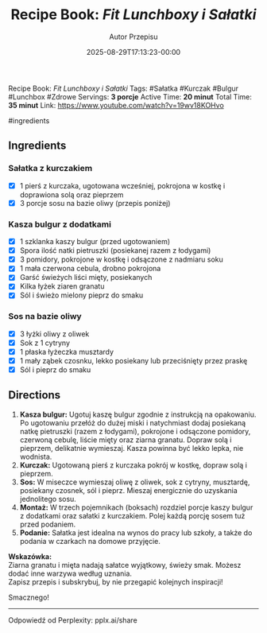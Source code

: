 ﻿---
draft: true
title: "Recipe Book: *Fit Lunchboxy i Sałatki*"
author: "Autor Przepisu"
recipe_image: images/recipe-headers/default.avif
date: 2025-08-29T17:13:23-00:00
categories: ["sniadania"]
tags: ["draft"]
tagline: "Przepis do sformatowania"
servings: 4
prep_time: 15
cook: true
cook_time: 30
calories: 300
protein: 20
fat: 10
carbohydrate: 25
---
Recipe Book: *Fit Lunchboxy i Sałatki*
Tags: #Sałatka #Kurczak #Bulgur #Lunchbox #Zdrowe
Servings: **3 porcje**
Active Time: **20 minut**
Total Time: **35 minut**
Link: https://www.youtube.com/watch?v=19wv18KOHvo

#ingredients 
## Ingredients

### Sałatka z kurczakiem
- [x] 1 pierś z kurczaka, ugotowana wcześniej, pokrojona w kostkę i doprawiona solą oraz pieprzem
- [x] 3 porcje sosu na bazie oliwy (przepis poniżej)

### Kasza bulgur z dodatkami
- [x] 1 szklanka kaszy bulgur (przed ugotowaniem)
- [x] Spora ilość natki pietruszki (posiekanej razem z łodygami)
- [x] 3 pomidory, pokrojone w kostkę i odsączone z nadmiaru soku
- [x] 1 mała czerwona cebula, drobno pokrojona
- [x] Garść świeżych liści mięty, posiekanych
- [x] Kilka łyżek ziaren granatu
- [x] Sól i świeżo mielony pieprz do smaku

### Sos na bazie oliwy
- [x] 3 łyżki oliwy z oliwek
- [x] Sok z 1 cytryny
- [x] 1 płaska łyżeczka musztardy
- [x] 1 mały ząbek czosnku, lekko posiekany lub przeciśnięty przez praskę
- [x] Sól i pieprz do smaku

## Directions

1. **Kasza bulgur:** Ugotuj kaszę bulgur zgodnie z instrukcją na opakowaniu. Po ugotowaniu przełóż do dużej miski i natychmiast dodaj posiekaną natkę pietruszki (razem z łodygami), pokrojone i odsączone pomidory, czerwoną cebulę, liście mięty oraz ziarna granatu. Dopraw solą i pieprzem, delikatnie wymieszaj. Kasza powinna być lekko lepka, nie wodnista.
2. **Kurczak:** Ugotowaną pierś z kurczaka pokrój w kostkę, dopraw solą i pieprzem.
3. **Sos:** W miseczce wymieszaj oliwę z oliwek, sok z cytryny, musztardę, posiekany czosnek, sól i pieprz. Mieszaj energicznie do uzyskania jednolitego sosu.
4. **Montaż:** W trzech pojemnikach (boksach) rozdziel porcje kaszy bulgur z dodatkami oraz sałatki z kurczakiem. Polej każdą porcję sosem tuż przed podaniem.
5. **Podanie:** Sałatka jest idealna na wynos do pracy lub szkoły, a także do podania w czarkach na domowe przyjęcie.

**Wskazówka:**  
Ziarna granatu i mięta nadają sałatce wyjątkowy, świeży smak. Możesz dodać inne warzywa według uznania.  
Zapisz przepis i subskrybuj, by nie przegapić kolejnych inspiracji!

Smacznego!

---
Odpowiedź od Perplexity: pplx.ai/share